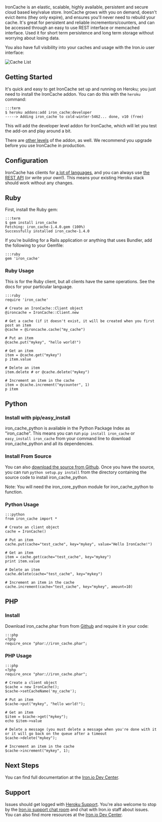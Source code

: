IronCache is an elastic, scalable, highly available, persistent and secure cloud based key/value store. IronCache grows with you on demand, doesn't evict items (they only expire), and ensures you'll never need to rebuild your cache. It's great for persistent and reliable incrementors/counters, and can be accessed through an easy to use REST interface or memcached interface. Used it for short term persistence and long term storage without worrying about losing data.

You also have full visibility into your caches and usage with the Iron.io user interface:

![Cache List](https://raw.github.com/iron-io/docs/gh-pages/partner_docs/cache_page.png)

## Getting Started

It's quick and easy to get IronCache set up and running on Heroku; you just need to install the IronCache addon. You can do this with the `heroku` command:

    :::term
    $ heroku addons:add iron_cache:developer
    -----> Adding iron_cache to cold-winter-5462... done, v10 (free)

This will add the developer level addon for IronCache, which will let you test the add-on and play around a bit.

There are [other levels](http://addons.heroku.com/iron_cache) of the addon, as well. We recommend you upgrade before you use IronCache in production.

## Configuration

IronCache has clients for [a lot of languages](http://dev.iron.io/cache/reference/libraries/), and you can always use [the REST API](http://dev.iron.io/cache/reference/api/) (or write your own!). This means your existing Heroku stack should work without any changes.

## Ruby

First, install the Ruby gem:

    :::term
    $ gem install iron_cache
    Fetching: iron_cache-1.4.0.gem (100%)
    Successfully installed iron_cache-1.4.0

If you’re building for a Rails application or anything that uses Bundler, add the following to your Gemfile:

    :::ruby
    gem 'iron_cache'

### Ruby Usage

This is for the Ruby client, but all clients have the same operations. See the docs for your particular language.

    :::ruby
    require 'iron_cache'

    # Create an IronCache::Client object
    @ironcache = IronCache::Client.new

    # Get a cache (if it doesn't exist, it will be created when you first post an item
    @cache = @ironcache.cache("my_cache")

    # Put an item
    @cache.put("mykey", "hello world!")

    # Get an item
    item = @cache.get("mykey")
    p item.value

    # Delete an item
    item.delete # or @cache.delete("mykey")

    # Increment an item in the cache
    item = @cache.increment("mycounter", 1)
    p item

## Python

### Install with pip/easy_install

iron_cache_python is available in the Python Package Index as "iron_cache". This means you can run `pip install iron_cache`
or `easy_install iron_cache` from your command line to download iron_cache_python and all its dependencies.

### Install From Source

You can also [download the source from Github](https://github.com/iron-io/iron_cache_python). Once you have the source, you can run `python setup.py install`
from the directory containing the source code to install iron_cache_python.

Note: You will need the iron_core_python module for iron_cache_python to function.

### Python Usage

    :::python
    from iron_cache import *

    # Create an client object
    cache = IronCache()

    # Put an item
    cache.put(cache="test_cache", key="mykey", value="Hello IronCache!")

    # Get an item
    item = cache.get(cache="test_cache", key="mykey")
    print item.value

    # Delete an item
    cache.delete(cache="test_cache", key="mykey")

    # Increment an item in the cache
    cache.increment(cache="test_cache", key="mykey", amount=10)

## PHP

### Install

Download iron_cache.phar from from [Github](https://github.com/iron-io/iron_cache_php) and require it in your code:

    :::php
    <?php
    require_once "phar://iron_cache.phar";

### PHP Usage

    :::php
    <?php
    require_once "phar://iron_cache.phar";

    # Create a client object
    $cache = new IronCache();
    $cache->setCacheName('my_cache');

    # Put an item
    $cache->put("mykey", "hello world!");

    # Get an item
    $item = $cache->get("mykey");
    echo $item->value

    # Delete a message (you must delete a message when you're done with it or it will go back on the queue after a timeout
    $cache->delete("mykey");

    # Increment an item in the cache
    $cache->increment("mykey", 1);


## Next Steps

You can find full documentation at the [Iron.io Dev Center](http://dev.iron.io/cache/).

## Support

Issues should get logged with [Heroku Support](https://support.heroku.com). You're also welcome to stop by the
[Iron.io support chat room](http://hud.iron.io/users/support) and chat with Iron.io staff about issues. You can also find more
resources at the [Iron.io Dev Center](http://dev.iron.io).
